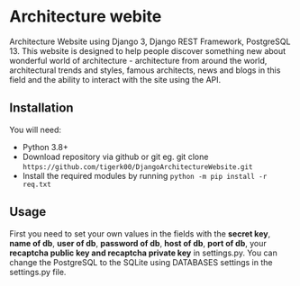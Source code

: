 # Architecture webite
Architecture Website using Django 3, Django REST Framework, PostgreSQL 13. 
This website is designed to help people discover something new about wonderful world of architecture - architecture from around the world, architectural trends and styles, famous architects, news and blogs in this field and the ability to interact with the site using the API.
## Installation
You will need:
* Python 3.8+
* Download repository via github or git eg. git clone `https://github.com/tigerk00/DjangoArchitectureWebsite.git`
* Install the required modules by running `python -m pip install -r req.txt`
## Usage
First you need to set your own values in the fields with the **secret key**, **name of db**, **user of db**, **password of db**, **host of db**, **port of db**, your **recaptcha public key and recaptcha private key** in settings.py. You can change the PostgreSQL to the SQLite using  DATABASES settings in the settings.py file.
